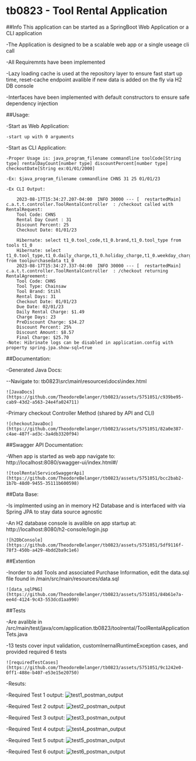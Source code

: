 # tb0823 - Tool Rental Application

##Info
This application can be started as a SpringBoot Web Application or a CLI application

-The Application is designed to be a scalable web app or a single useage cli call

-All Requiremnts have been implemented

-Lazy loading cache is used at the repository layer to ensure fast start up time, reset-cache endpoint avalible if new data is added on the fly via H2 DB console

-Interfaces have been implemented with default constructors to ensure safe dependency injection

##Usage:

-Start as Web Application: 

	-start up with 0 arguments
	
-Start as CLI Application: 
	
	-Proper Usage is: java_program_filename commandline toolCode[String type] rentalDayCount[number type] discountPercent[number type] checkoutDate[String ex:01/01/2000]
	
	-Ex: $java_program_filename commandline CHNS 31 25 01/01/23
	
	-Ex CLI Output:
		
		2023-08-17T15:34:27.207-04:00  INFO 30000 --- [  restartedMain] c.a.t.t.controller.ToolRentalController  : /checkout called with RentalRequest:
		Tool Code: CHNS
		Rental Day Count : 31
		Discount Percent: 25
		Checkout Date: 01/01/23
		
		Hibernate: select t1_0.tool_code,t1_0.brand,t1_0.tool_type from tools t1_0
		Hibernate: select t1_0.tool_type,t1_0.daily_charge,t1_0.holiday_charge,t1_0.weekday_charge,t1_0.weekend_charge from toolpurchasedata t1_0
		2023-08-17T15:34:27.337-04:00  INFO 30000 --- [  restartedMain] c.a.t.t.controller.ToolRentalController  : /checkout returning RentalAgreement: 
		Tool Code: CHNS
		Tool Type: Chainsaw
		Tool Brand: Stihl
		Rental Days: 31
		Checkout Date: 01/01/23
		Due Date: 02/01/23
		Daily Rental Charge: $1.49
		Charge Days: 23
		PreDiscount Charge: $34.27
		Discount Percent: 25%
		Discount Amount: $8.57
		Final Charge: $25.70
	-Note: Hibrinate logs can be disabled in application.config with property spring.jpa.show-sql=true
	
##Documentation:
	
-Generated Java Docs:
	
--Navigate to: tb0823\src\main\resources\docs\index.html
		
	![JavaDocs](https://github.com/TheodoreBelanger/tb0823/assets/5751051/c939be95-cab9-43d2-a563-24e4fa024711)

-Primary checkout Controller Method (shared by API and CLI)

	![checkoutJavaDoc](https://github.com/TheodoreBelanger/tb0823/assets/5751051/82a0e387-c4ae-487f-ad3c-3a4db3320f94)

##Swagger API Documentation:
	
-When app is started as web app navigate to: http://localhost:8080/swagger-ui/index.html#/

	![toolRentalServiceSwaggerApi](https://github.com/TheodoreBelanger/tb0823/assets/5751051/bcc2bab2-1b7b-48d0-9455-35111b600598)
	
##Data Base:

-Is implmented using an in memory H2 Database and is interfaced with via Spring JPA to stay data source agnostic

-An H2 database console is avalible on app startup at: http://localhost:8080/h2-console/login.jsp
	
	![h2DbConsole](https://github.com/TheodoreBelanger/tb0823/assets/5751051/5df9116f-78f3-450b-a429-4bdd2ba9c1e6)


##Extention

-Inorder to add Tools and associated Purchase Information, edit the data.sql file found in /main/src/main/resources/data.sql

	![data_sqlPNG](https://github.com/TheodoreBelanger/tb0823/assets/5751051/84b61e7a-ee4d-4124-9c43-553dcd1aa990)

##Tests

-Are avalible in /src/main/test/java/com/application.tb0823/toolrental/ToolRentalApplicationTets.java

-13 tests cover input validation, customInernalRuntimeException cases, and provided required 6 tests

	![requiredTestCases](https://github.com/TheodoreBelanger/tb0823/assets/5751051/9c1242e0-0ff1-488e-b407-e53e15e20750)


-Resuts:

-Required Test 1 output:
	![test1_postman_output](https://github.com/TheodoreBelanger/tb0823/assets/5751051/2b38d97f-1ac8-4cb4-80d7-3ce0e052388a)

-Required Test 2 output:
	![test2_postman_output](https://github.com/TheodoreBelanger/tb0823/assets/5751051/6e8deceb-d946-4ac7-a9b5-7710423661b2)

-Required Test 3 output:
	![test3_postman_output](https://github.com/TheodoreBelanger/tb0823/assets/5751051/afb014ec-1f5a-47d8-b0e7-233435904b24)

-Required Test 4 output:
	![test4_postman_output](https://github.com/TheodoreBelanger/tb0823/assets/5751051/52286127-e21a-4a14-8c2b-172f99c2f107)

-Required Test 5 output:
	![test5_postman_output](https://github.com/TheodoreBelanger/tb0823/assets/5751051/50748560-1fb5-4571-aeb8-868281345938)

-Required Test 6 output:
	![test6_postman_output](https://github.com/TheodoreBelanger/tb0823/assets/5751051/bda25a5d-2421-412a-bf47-d5a2af3321e7)
